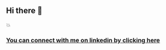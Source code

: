## Hi there 👋

:collision:
### [You can connect with me on linkedin by clicking here](www.linkedin.com/in/ashwin-damam-b220a2190)


